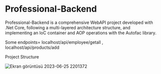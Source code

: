 # Professional-Backend

Professional-Backend is a comprehensive WebAPI project
developed with .Net Core, following a multi-layered
architecture structure, and implementing an IoC container and
AOP operations with the Autofac library.

Some endpoints= localhost/api/employee/getall , localhost/api/products/add

Project Structure 


![Ekran görüntüsü 2023-06-25 2201372](https://github.com/berkayuzm/Professional-Backend/assets/48481741/1e54ff84-3c05-4aff-993d-fd95ad79ccae)
